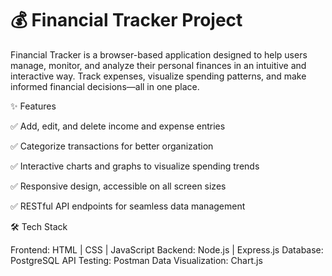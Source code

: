 # 💰 Financial Tracker Project

Financial Tracker is a browser-based application designed to help users manage, monitor, and analyze their personal finances in an intuitive and interactive way. Track expenses, visualize spending patterns, and make informed financial decisions—all in one place.

✨ Features

✅ Add, edit, and delete income and expense entries

✅ Categorize transactions for better organization

✅ Interactive charts and graphs to visualize spending trends

✅ Responsive design, accessible on all screen sizes

✅ RESTful API endpoints for seamless data management

🛠️ Tech Stack

Frontend: HTML | CSS | JavaScript
Backend: Node.js | Express.js
Database: PostgreSQL
API Testing: Postman
Data Visualization: Chart.js
